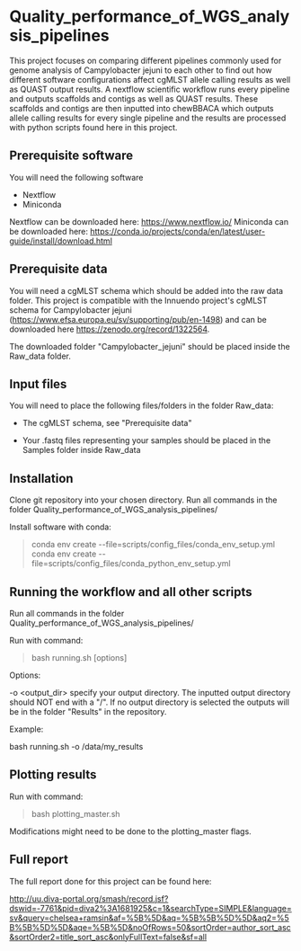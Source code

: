 # Quality_performance_of_WGS_analysis_pipelines
This project focuses on comparing different pipelines commonly used for genome analysis of Campylobacter jejuni to each other to find out how different software configurations affect cgMLST allele calling results as well as QUAST output results. A nextflow scientific workflow runs every pipeline and outputs scaffolds and contigs as well as QUAST results. These scaffolds and contigs are then inputted into chewBBACA which outputs allele calling results for every single pipeline and the results are processed with python scripts found here in this project. 

## Prerequisite software
You will need the following software

* Nextflow
* Miniconda

Nextflow can be downloaded here: https://www.nextflow.io/
Miniconda can be downloaded here: https://conda.io/projects/conda/en/latest/user-guide/install/download.html

## Prerequisite data
You will need a cgMLST schema which should be added into the raw data folder. This project is compatible with the Innuendo project's cgMLST schema for Campylobacter jejuni (https://www.efsa.europa.eu/sv/supporting/pub/en-1498) and can be downloaded here https://zenodo.org/record/1322564. 

The downloaded folder "Campylobacter_jejuni" should be placed inside the Raw_data folder.

## Input files
You will need to place the following files/folders in the folder Raw_data:

* The cgMLST schema, see "Prerequisite data"

* Your .fastq files representing your samples should be placed in the Samples folder inside Raw_data

## Installation
Clone git repository into your chosen directory.
Run all commands in the folder Quality_performance_of_WGS_analysis_pipelines/

Install software with conda:
> conda env create --file=scripts/config_files/conda_env_setup.yml
> conda env create --file=scripts/config_files/conda_python_env_setup.yml

## Running the workflow and all other scripts 

Run all commands in the folder Quality_performance_of_WGS_analysis_pipelines/

Run with command:
> bash running.sh [options]

Options:

-o <output_dir>
  specify your output directory. The inputted output directory should NOT end with a "/". If no output directory is selected the outputs will be in the folder "Results" in the repository.
  
Example:

bash running.sh -o /data/my_results

## Plotting results
Run with command:
> bash plotting_master.sh

Modifications might need to be done to the plotting_master flags. 

## Full report
The full report done for this project can be found here:

http://uu.diva-portal.org/smash/record.jsf?dswid=-7761&pid=diva2%3A1681925&c=1&searchType=SIMPLE&language=sv&query=chelsea+ramsin&af=%5B%5D&aq=%5B%5B%5D%5D&aq2=%5B%5B%5D%5D&aqe=%5B%5D&noOfRows=50&sortOrder=author_sort_asc&sortOrder2=title_sort_asc&onlyFullText=false&sf=all
